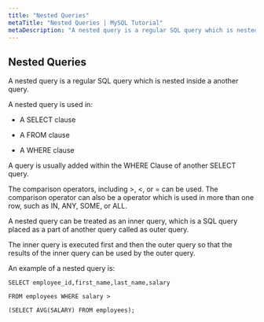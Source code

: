 ```yaml
---
title: "Nested Queries"
metaTitle: "Nested Queries | MySQL Tutorial"
metaDescription: "A nested query is a regular SQL query which is nested inside a another query. In a MySQL database, it can be used in a select clause, a from clause or a where clause."
---
```


## Nested Queries

A nested query is a regular SQL query which is nested inside a another query.

A nested query is used in:

- A SELECT clause

- A FROM clause

- A WHERE clause

A query is usually added within the WHERE Clause of another SELECT query.

The comparison operators, including &gt;, &lt;, or = can be used. The comparison operator can also be a operator which is used in more than one row, such as IN, ANY, SOME, or ALL.

A nested query can be treated as an inner query, which is a SQL query placed as a part of another query called as outer query.

The inner query is executed first and then the outer query so that the results of the inner query can be used by the outer query.

An example of a nested query is:

```mysql
SELECT employee_id,first_name,last_name,salary

FROM employees WHERE salary >

(SELECT AVG(SALARY) FROM employees);
```
